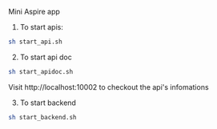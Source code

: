 Mini Aspire app

1. To start apis:
```bash
sh start_api.sh
```

2. To start api doc
```bash
sh start_apidoc.sh
```
Visit http://localhost:10002 to checkout the api's infomations

3. To start backend
```bash
sh start_backend.sh
```